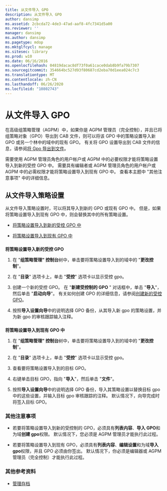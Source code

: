 ```yaml
---
title: 从文件导入 GPO
description: 从文件导入 GPO
author: dansimp
ms.assetid: 2cbcda72-4de3-47ad-aaf8-4fc7341d5a00
ms.reviewer: ''
manager: dansimp
ms.author: dansimp
ms.pagetype: mdop
ms.mktglfcycl: manage
ms.sitesec: library
ms.prod: w10
ms.date: 06/16/2016
ms.openlocfilehash: 04819dacac8df73f0a61cace0dab8b9fa79b7307
ms.sourcegitcommit: 354664bc527d93f80687cd2eba70d1eea024c7c3
ms.translationtype: MT
ms.contentlocale: zh-CN
ms.lasthandoff: 06/26/2020
ms.locfileid: "10802743"
---
```

# 从文件导入 GPO


在高级组策略管理（AGPM）中，如果你是 AGPM 管理员（完全控制），并且已将组策略对象（GPO）导出到 CAB 文件，则可以将该 GPO 中的策略设置导入新 GPO 或另一个林中的域中的现有 GPO。 有关将 GPO 设置导出到 CAB 文件的信息，请参阅[将 Gpo 导出到文件](export-a-gpo-to-a-file.md)。

需要使用 AGPM 管理员角色的用户帐户或 AGPM 中的必要权限才能将策略设置导入到新的受控 GPO 中。 需要具有编辑者或 AGPM 管理员角色的用户帐户或 AGPM 中的必需权限才能将策略设置导入到现有 GPO 中。 查看本主题中 "其他注意事项" 中的详细信息。

## 从文件导入策略设置


从文件导入策略设置时，可以将其导入到新的 GPO 或现有 GPO 中。 但是，如果将策略设置导入到现有 GPO 中，则会替换其中的所有策略设置。

-   [将策略设置导入到新的受控 GPO 中](#bkmk-new)

-   [将策略设置导入到现有 GPO 中](#bkmk-existing)

### <a href="" id="bkmk-new"></a>

**将策略设置导入新的受控 GPO**

1.  在 "**组策略管理" 控制台**树中，单击要将策略设置导入到的域中的 "**更改控制**"。

2.  在 "**目录**" 选项卡上，单击 "**受控**" 选项卡以显示受控 gpo。

3.  创建一个新的受控 GPO。 在 "**新建受控制的 GPO** " 对话框中，单击 "**导入**"，然后单击 "**启动向导**"。 有关如何创建 GPO 的详细信息，请参阅[创建新的受控 GPO](create-a-new-controlled-gpo-agpm40.md)。

4.  按照**导入设置向导**中的说明选择 GPO 备份，从其导入新 gpo 的策略设置，并为新 gpo 的审核跟踪输入注释。

### <a href="" id="bkmk-existing"></a>

**将策略设置导入到现有 GPO 中**

1.  在 "**组策略管理" 控制台**树中，单击要将策略设置导入到的域中的 "**更改控制**"。

2.  在 "**目录**" 选项卡上，单击 "**受控**" 选项卡以显示受控 gpo。

3.  查看要将策略设置导入到的目标 GPO。

4.  右键单击目标 GPO，指向 "**导入**"，然后单击 "**文件**"。

5.  按照**导入设置向导**中的说明选择 GPO 备份，导入其策略设置以替换目标 gpo 中的这些设置，并输入目标 gpo 审核跟踪的注释。 默认情况下，向导完成时将签入目标 GPO。

### 其他注意事项

-   若要将策略设置导入到新的受控制的 GPO，必须具有**列表内容**、**导入 GPO**和为域**创建 gpo**权限。 默认情况下，您必须是 AGPM 管理员才能执行此过程。

-   若要将策略设置导入到现有 GPO，必须具有**列表内容**、**编辑设置**和为域**导入 gpo**权限，并且 GPO 必须由你签出。 默认情况下，你必须是编辑器或 AGPM 管理员（完全控制）才能执行此过程。

### 其他参考资料

-   [管理存档](managing-the-archive-agpm40.md)

 

 





